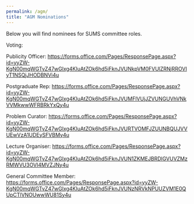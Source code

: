 ```yaml
---
permalink: /agm/
title: "AGM Nominations"
---
```


Below you will find nominees for SUMS committee roles. 

Voting:

Publicity Officer: <https://forms.office.com/Pages/ResponsePage.aspx?id=yyZW-KgN00mqWGTvZ47wGlxg4KIuAtZOk6hd5iFknJVUNkpVM0FVUlZRNjRROVIyT1NSQjJHODBNVi4u>

Postgraduate Rep: <https://forms.office.com/Pages/ResponsePage.aspx?id=yyZW-KgN00mqWGTvZ47wGlxg4KIuAtZOk6hd5iFknJVUMFlVUjJZVUNGUVhVNkVVMkwwWFRBRkYxQy4u>

Problem Curator: <https://forms.office.com/Pages/ResponsePage.aspx?id=yyZW-KgN00mqWGTvZ47wGlxg4KIuAtZOk6hd5iFknJVURTVOMFJZUUNBQUJVVUEwVzA1UDEySFVBMy4u>

Lecture Organiser: <https://forms.office.com/Pages/ResponsePage.aspx?id=yyZW-KgN00mqWGTvZ47wGlxg4KIuAtZOk6hd5iFknJVUN1ZKMEJBRDlGVUVZMzRMWVU3OVI4MVZJNy4u>

General Committee Member: <https://forms.office.com/Pages/ResponsePage.aspx?id=yyZW-KgN00mqWGTvZ47wGlxg4KIuAtZOk6hd5iFknJVUNzNRVkNPUUZVM1E0QUpCTlVNOUwwWU81Sy4u>
